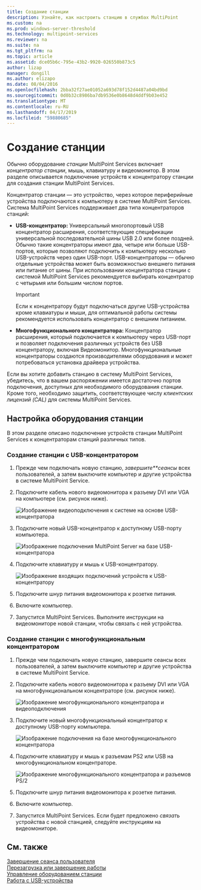 ```yaml
---
title: Создание станции
description: Узнайте, как настроить станцию в службах MultiPoint
ms.custom: na
ms.prod: windows-server-threshold
ms.technology: multipoint-services
ms.reviewer: na
ms.suite: na
ms.tgt_pltfrm: na
ms.topic: article
ms.assetid: dce05b6c-795e-43b2-9920-026550b873c5
author: lizap
manager: dongill
ms.author: elizapo
ms.date: 08/04/2016
ms.openlocfilehash: 2bba32f27ae01052a693d78f152d4487a04bd9bd
ms.sourcegitcommit: 0d0b32c8986ba7db9536e0b8648d4ddf9b03e452
ms.translationtype: MT
ms.contentlocale: ru-RU
ms.lasthandoff: 04/17/2019
ms.locfileid: "59880685"
---
```

# <a name="set-up-a-station"></a>Создание станции
Обычно оборудование *станции* MultiPoint Services включает *концентратор станции*, мышь, клавиатуру и видеомонитор. В этом разделе описывается подключение устройств к концентратору станции для создания станции MultiPoint Services.  
  
Концентратор станции — это устройство, через которое периферийные устройства подключаются к компьютеру в системе MultiPoint Services. Система MultiPoint Services поддерживает два типа концентраторов станций:  
  
-   **USB-концентратор:** Универсальный многопортовый USB концентратор расширения, соответствующие спецификации универсальной последовательной шины USB 2.0 или более поздней. Обычно такие концентраторы имеют два, четыре или больше USB-портов, которые позволяют подключить к компьютеру несколько USB-устройств через один USB-порт. USB-концентраторы — обычно отдельные устройства может быть возможностью внешнего питания или питание от шины. При использовании концентратора станции с системой MultiPoint Services рекомендуется выбирать концентратор с четырьмя или большим числом портов.  
  
    > [!IMPORTANT]  
    > Если к концентратору будут подключаться другие USB-устройства кроме клавиатуры и мыши, для оптимальной работы системы рекомендуется использовать концентратор с внешним питанием.  
  
-   **Многофункционального концентратора:** Концентратор расширения, который подключается к компьютеру через USB-порт и позволяет подключения различных устройств без USB концентратору, включая Видеомонитор. Многофункциональные концентраторы создаются производителями оборудования и может потребоваться установка драйвера устройства.  
  
Если вы хотите добавить станцию в систему MultiPoint Services, убедитесь, что в вашем распоряжении имеется достаточно портов подключения, доступных для необходимого оборудования станции. Кроме того, необходимо защитить, соответствующее числу *клиентских лицензий (CAL)* для системы MultiPoint Services.  
  
## <a name="setting-up-station-hardware"></a>Настройка оборудования станции  
В этом разделе описано подключение устройств станции MultiPoint Services к концентраторам станций различных типов.  
  
### <a name="to-set-up-a-station-with-a-usb-hub"></a>Создание станции с USB-концентратором  
  
1.  Прежде чем подключать новую станцию, *завершите**сеансы* всех пользователей, а затем выключите компьютер и другие устройства в системе MultiPoint Service.  
  
2.  Подключите кабель нового видеомонитора к разъему DVI или VGA на компьютере (см. рисунок ниже).  
  
    ![Изображение видеоподключения к системе на основе USB-концентратора](./media/WMSVideoConnection.gif)  
  
3.  Подключите новый USB-концентратор к доступному USB-порту компьютера.  
  
    ![Изображение подключения MultiPoint Server на базе USB-концентратора](./media/WMSUSBHubConnection.gif)  
  
4.  Подключите клавиатуру и мышь к USB-концентратору.  
  
    ![Изображение входящих подключений устройств к USB-концентратору](./media/WMSUSBDeviceConnection.gif)  
  
5.  Подключите шнур питания видеомонитора к розетке питания.  
  
6.  Включите компьютер.  
  
7.  Запустится MultiPoint Services. Выполните инструкции на видеомониторе новой станции, чтобы связать с ней устройства.  
  
### <a name="to-set-up-a-station-with-a-multifunction-hub"></a>Создание станции с многофункциональным концентратором  
  
1.  Прежде чем подключать новую станцию, завершите сеансы всех пользователей, а затем выключите компьютер и другие устройства в системе MultiPoint Service.  
  
2.  Подключите кабель нового видеомонитора к разъему DVI или VGA на многофункциональном концентраторе (см. рисунок ниже).  
  
    ![Изображение многофункционального концентратора и видеоподключения](./media/WMSMultifunctionHubVideoConnection.gif)  
  
3.  Подключите новый многофункциональный концентратор к доступному USB-порту компьютера.  
  
    ![Изображение подключения на базе многофункционального концентратора](./media/WMSMultifunctionHubConnection.gif)  
  
4.  Подключите клавиатуру и мышь к разъемам PS2 или USB на многофункциональном концентраторе.  
  
    ![Изображение многофункционального концентратора и разъемов PS/2](./media/WMSMultifunctionHubPS2Connection.gif)  
  
5.  Подключите шнур питания видеомонитора к розетке питания.  
  
6.  Включите компьютер.  
  
7.  Запустится MultiPoint Services. Если будет предложено *связать* устройства с новой станцией, следуйте инструкциям на видеомониторе.  
  
## <a name="see-also"></a>См. также  
[Завершение сеанса пользователя](End-a-User-Session.md)  
[Перезагрузка или завершение работы](Restart-or-Shut-Down.md)  
[Управление оборудованием станции](Manage-Station-Hardware.md)  
[Работа с USB-устройства](Work-with-USB-Devices.md)